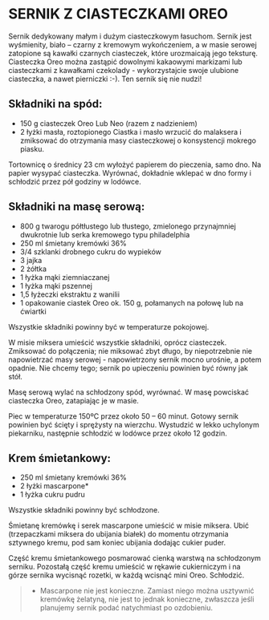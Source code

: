 # SERNIK Z CIASTECZKAMI OREO

Sernik dedykowany małym i dużym ciasteczkowym łasuchom. Sernik jest wyśmienity, biało – czarny z kremowym wykończeniem, a w masie serowej zatopione są kawałki czarnych ciasteczek, które urozmaicają jego teksturę. Ciasteczka Oreo można zastąpić dowolnymi kakaowymi markizami lub ciasteczkami z kawałkami czekolady - wykorzystajcie swoje ulubione ciasteczka, a nawet pierniczki :-). Ten sernik się nie nudzi!

## Składniki na spód:

* 150 g ciasteczek Oreo Lub Neo (razem z nadzieniem)
* 2 łyżki masła, roztopionego
Ciastka i masło wrzucić do malaksera i zmiksować do otrzymania masy ciasteczkowej o konsystencji mokrego piasku.

Tortownicę o średnicy 23 cm wyłożyć papierem do pieczenia, samo dno. Na papier wysypać ciasteczka. Wyrównać, dokładnie wklepać w dno formy i schłodzić przez pół godziny w lodówce.

## Składniki na masę serową:

* 800 g twarogu półtłustego lub tłustego, zmielonego przynajmniej dwukrotnie lub serka kremowego typu philadelphia
* 250 ml śmietany kremówki 36%
* 3/4 szklanki drobnego cukru do wypieków
* 3 jajka
* 2 żółtka
* 1 łyżka mąki ziemniaczanej
* 1 łyżka mąki pszennej
* 1,5 łyżeczki ekstraktu z wanilii
* 1 opakowanie ciastek Oreo ok. 150 g, połamanych na połowę lub na ćwiartki

Wszystkie składniki powinny być w temperaturze pokojowej.

W misie miksera umieścić wszystkie składniki, oprócz ciasteczek. Zmiksować do połączenia; nie miksować zbyt długo, by niepotrzebnie nie napowietrzać masy serowej - napowietrzony sernik mocno urośnie, a potem opadnie. Nie chcemy tego; sernik po upieczeniu powinien być równy jak stół.

Masę serową wylać na schłodzony spód, wyrównać. W masę powciskać ciasteczka Oreo, zatapiając je w masie.

Piec w temperaturze 150ºC przez około 50 – 60 minut. Gotowy sernik powinien być ścięty i sprężysty na wierzchu. Wystudzić w lekko uchylonym piekarniku, następnie schłodzić w lodówce przez około 12 godzin.

## Krem śmietankowy:

* 250 ml śmietany kremówki 36%
* 2 łyżki mascarpone*
* 1 łyżka cukru pudru

Wszystkie składniki powinny być schłodzone.

Śmietanę kremówkę i serek mascarpone umieścić w misie miksera. Ubić (trzepaczkami miksera do ubijania białek) do momentu otrzymania sztywnego kremu, pod sam koniec ubijania dodając cukier puder.

Część kremu śmietankowego posmarować cienką warstwą na schłodzonym serniku. Pozostałą część kremu umieścić w rękawie cukierniczym i na górze sernika wycisnąć rozetki, w każdą wcisnąć mini Oreo. Schłodzić.

> * Mascarpone nie jest konieczne. Zamiast niego można usztywnić kremówkę żelatyną, nie jest to jednak konieczne, zwłaszcza jeśli planujemy sernik podać natychmiast po ozdobieniu.
